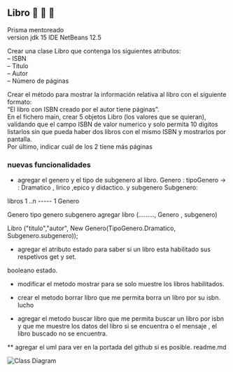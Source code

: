 ## Libro   :closed_book: :green_book: :blue_book: 
Prisma mentoreado  
version jdk 15
IDE NetBeans 12.5
  
Crear una clase Libro que contenga los siguientes atributos:  
– ISBN   
– Titulo  
– Autor  
– Número de páginas  
  
Crear el método para mostrar la información relativa al libro con el siguiente formato:  
“El libro con ISBN creado por el autor tiene páginas”.  
En el fichero main, crear 5 objetos Libro (los valores que se quieran), validando que el campo ISBN de valor numerico y solo permita 10 digitos  
listarlos sin que pueda haber dos libros con el mismo ISBN y mostrarlos por pantalla.  
Por último, indicar cuál de los 2 tiene más páginas  


### nuevas funcionalidades

* agregar el genero y el tipo de subgenero al libro.
 Genero : tipoGenero -> : Dramatico , lirico ,epico y didactico.    y subgenero
 Subgenero:

libros 1 ..n ----- 1 Genero

  Genero
  tipo genero
  subgenero
agregar libro (........., Genero , subgenero)

Libro ("titulo","autor", New Genero(TipoGenero.Dramatico, Subgenero.subgenero));

* agregar el atributo estado para saber si un libro esta habilitado   sus respetivos get y set.

 booleano estado.

* modificar el metodo mostrar para se solo muestre los libros  habilitados.
* crear el metodo borrar  libro que me permita borra un libro por su isbn.
  lucho

* agregar el metodo buscar libro que me permita buscar un libro por isbn y que me muestre los datos del libro  si se encuentra o  el mensaje , el libro  buscado no se encuentra.

** agregar el uml  para ver en la portada del github si es posible.  readme.md




![Class Diagram](http://www.plantuml.com/plantuml/proxy?src=https://raw.githubusercontent.com/FacundoSC/Libros/facundo/UML/diagramaClases.puml)


